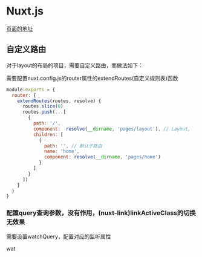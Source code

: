 # Nuxt.js

[页面的地址](http://106.75.36.120:3389)



## 自定义路由

对于layout的布局的项目，需要自定义路由，而做法如下：

需要配置nuxt.config.js的router属性的extendRoutes(自定义规则表)函数
```js
module.exports = {
  router: {
    extendRoutes(routes, resolve) {
      routes.slice(0)
      routes.push(...[
        {
          path: '/',
          component:  resolve(__dirname, 'pages/layout'), // Layout,
          children: [
            {
              path: '', // 默认子路由
              name: 'home',
              component: resolve(__dirname, 'pages/home')
            }
          ]
        }
      ])
    }
  }
}
```

### 配置query查询参数，没有作用，(nuxt-link)linkActiveClass的切换无效果

需要设置watchQuery，配置对应的监听属性

wat

